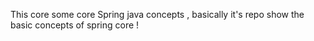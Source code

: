 This core some core Spring java concepts , basically it's repo show the basic concepts of spring core !
